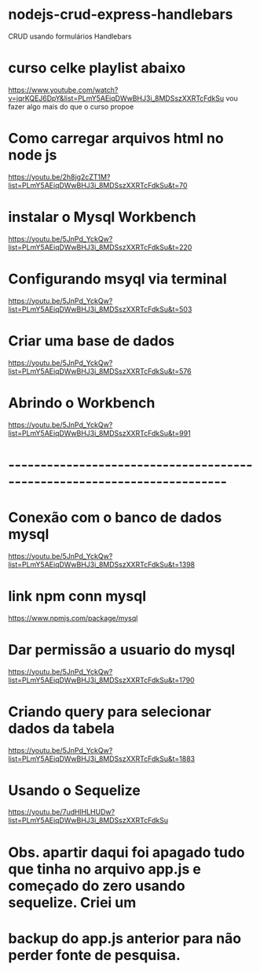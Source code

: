 # nodejs-crud-express-handlebars
 CRUD usando formulários Handlebars

 # curso celke playlist abaixo
 https://www.youtube.com/watch?v=jqrKQEJ6DpY&list=PLmY5AEiqDWwBHJ3i_8MDSszXXRTcFdkSu
 vou fazer algo mais do que o curso propoe

 # Como carregar arquivos html no node js
 https://youtu.be/2h8jg2cZT1M?list=PLmY5AEiqDWwBHJ3i_8MDSszXXRTcFdkSu&t=70

 # instalar o Mysql Workbench 
 https://youtu.be/5JnPd_YckQw?list=PLmY5AEiqDWwBHJ3i_8MDSszXXRTcFdkSu&t=220

 # Configurando msyql via terminal
 https://youtu.be/5JnPd_YckQw?list=PLmY5AEiqDWwBHJ3i_8MDSszXXRTcFdkSu&t=503

 # Criar uma base de dados
 https://youtu.be/5JnPd_YckQw?list=PLmY5AEiqDWwBHJ3i_8MDSszXXRTcFdkSu&t=576

 # Abrindo o Workbench 
https://youtu.be/5JnPd_YckQw?list=PLmY5AEiqDWwBHJ3i_8MDSszXXRTcFdkSu&t=991


 # ------------------------------------------------------------------------

# Conexão com o banco de dados mysql
https://youtu.be/5JnPd_YckQw?list=PLmY5AEiqDWwBHJ3i_8MDSszXXRTcFdkSu&t=1398

# link npm conn mysql 
https://www.npmjs.com/package/mysql

# Dar permissão a usuario do mysql
https://youtu.be/5JnPd_YckQw?list=PLmY5AEiqDWwBHJ3i_8MDSszXXRTcFdkSu&t=1790

# Criando query para selecionar dados da tabela
https://youtu.be/5JnPd_YckQw?list=PLmY5AEiqDWwBHJ3i_8MDSszXXRTcFdkSu&t=1883

# Usando o Sequelize 
https://youtu.be/7udHlHLHUDw?list=PLmY5AEiqDWwBHJ3i_8MDSszXXRTcFdkSu

# Obs. apartir daqui foi apagado tudo que tinha no arquivo app.js e começado do zero usando sequelize. Criei um
# backup do app.js anterior para não perder fonte de pesquisa.







